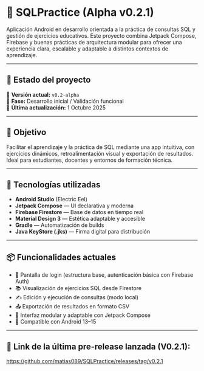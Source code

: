 # 📱 SQLPractice (Alpha v0.2.1)

Aplicación Android en desarrollo orientada a la práctica de consultas SQL y gestión de ejercicios educativos. Este proyecto combina Jetpack Compose, Firebase y buenas prácticas de arquitectura modular para ofrecer una experiencia clara, escalable y adaptable a distintos contextos de aprendizaje.

---

## 🚀 Estado del proyecto

🔸 **Versión actual:** `v0.2-alpha`  
🔸 **Fase:** Desarrollo inicial / Validación funcional  
🔸 **Última actualización:** 1 Octubre 2025  

---

## 🎯 Objetivo

Facilitar el aprendizaje y la práctica de SQL mediante una app intuitiva, con ejercicios dinámicos, retroalimentación visual y exportación de resultados. Ideal para estudiantes, docentes y entornos de formación técnica.

---

## 🧩 Tecnologías utilizadas

- **Android Studio** (Electric Eel)
- **Jetpack Compose** — UI declarativa y moderna
- **Firebase Firestore** — Base de datos en tiempo real
- **Material Design 3** — Estética adaptable y accesible
- **Gradle** — Automatización de builds
- **Java KeyStore (.jks)** — Firma digital para distribución

---

## 📦 Funcionalidades actuales

- 🔐 Pantalla de login (estructura base, autenticación básica con Firebase Auth)
- 📚 Visualización de ejercicios SQL desde Firestore
- ✍️ Edición y ejecución de consultas (modo local)
- 📤 Exportación de resultados en formato CSV
- 🎨 Interfaz modular y adaptable con Jetpack Compose
- 📱 Compatible con Android 13–15

---

## 📁 Link de la última pre-release lanzada (V0.2.1): 
https://github.com/matias089/SQLPractice/releases/tag/v0.2.1
